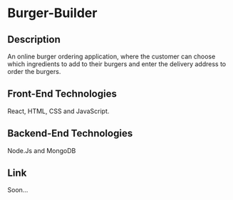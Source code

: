 # Burger-Builder

## Description
An online burger ordering application, where the customer can choose which ingredients to add to their burgers and enter the delivery address to order the burgers.

## Front-End Technologies
React, HTML, CSS and JavaScript.

## Backend-End Technologies
Node.Js and MongoDB

## Link
Soon...
